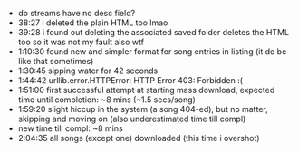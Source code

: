 - do streams have no desc field?
- 38:27 i deleted the plain HTML too lmao
- 39:28 i found out deleting the associated saved folder deletes the HTML too so it was not my fault also wtf
- 1:10:30 found new and simpler format for song entries in listing (it do be like that sometimes)
- 1:30:45 sipping water for 42 seconds
- 1:44:42 urllib.error.HTTPError: HTTP Error 403: Forbidden :(
- 1:51:00 first successful attempt at starting mass download, expected time until completion: ~8 mins (~1.5 secs/song)
- 1:59:20 slight hiccup in the system (a song 404-ed), but no matter, skipping and moving on (also underestimated time till compl)
- new time till compl: ~8 mins
- 2:04:35 all songs (except one) downloaded (this time i overshot)
